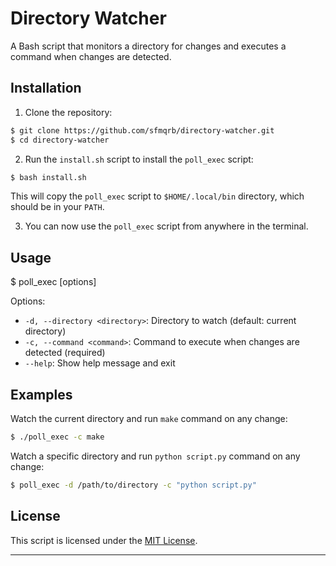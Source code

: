 
# Directory Watcher

A Bash script that monitors a directory for changes and executes a command when changes are detected.


## Installation

1. Clone the repository:

```bash
$ git clone https://github.com/sfmqrb/directory-watcher.git
$ cd directory-watcher
```

2. Run the `install.sh` script to install the `poll_exec` script:

```bash
$ bash install.sh
```
This will copy the `poll_exec` script to `$HOME/.local/bin` directory, which should be in your `PATH`.

3. You can now use the `poll_exec` script from anywhere in the terminal.

## Usage

$ poll_exec [options]


Options:

- `-d, --directory <directory>`: Directory to watch (default: current directory)
- `-c, --command <command>`: Command to execute when changes are detected (required)
- `--help`: Show help message and exit

## Examples

Watch the current directory and run `make` command on any change:

```bash
$ ./poll_exec -c make
```


Watch a specific directory and run `python script.py` command on any change:

```bash
$ poll_exec -d /path/to/directory -c "python script.py"
```

## License

This script is licensed under the [MIT License](https://opensource.org/license/mit/).

---
